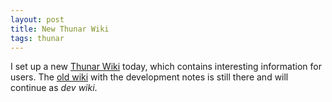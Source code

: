 ```yaml
---
layout: post
title: New Thunar Wiki
tags: thunar
---
```


I set up a new <a href="http://thunar.xfce.org/pwiki/">Thunar Wiki</a> today, which contains interesting information for users. The <a href="http://thunar.xfce.org/wiki/">old wiki</a> with the development notes is still there and will continue as <i>dev wiki</i>.
